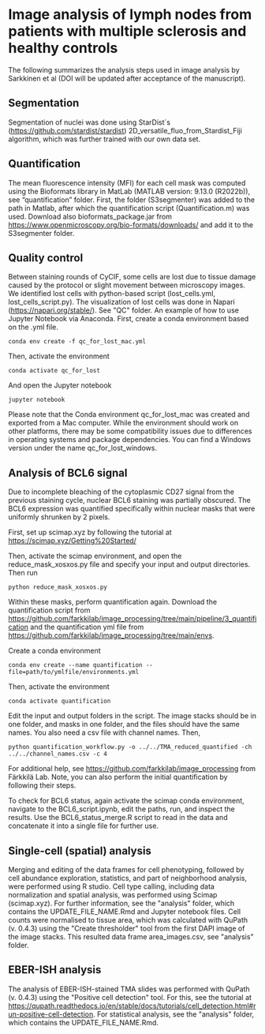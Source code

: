 # Image analysis of lymph nodes from patients with multiple sclerosis and healthy controls

The following summarizes the analysis steps used in image analysis by Sarkkinen et al (DOI will be updated after acceptance of the manuscript).

## Segmentation

Segmentation of nuclei was done using StarDist´s (https://github.com/stardist/stardist) 2D_versatile_fluo_from_Stardist_Fiji algorithm, which was further trained with our own data set.

## Quantification 

The mean fluorescence intensity (MFI) for each cell mask was computed using the Bioformats library in MatLab (MATLAB version: 9.13.0 (R2022b)), see “quantification” folder. First, the folder (S3segmenter) was added to the path in Matlab, after which the quantification script (Quantification.m) was used. Download also bioformats_package.jar from https://www.openmicroscopy.org/bio-formats/downloads/ and add it to the S3segmenter folder.

## Quality control

Between staining rounds of CyCIF, some cells are lost due to tissue damage caused by the protocol or slight movement between microscopy images. We identified lost cells with python-based script (lost_cells.yml, lost_cells_script.py). The visualization of lost cells was done in Napari (https://napari.org/stable/). See "QC" folder. 
An example of how to use Jupyter Notebook via Anaconda. First, create a conda environment based on the .yml file. 
```
conda env create -f qc_for_lost_mac.yml
```
Then, activate the environment
```
conda activate qc_for_lost
```
And open the Jupyter notebook
```
jupyter notebook
```
Please note that the Conda environment qc_for_lost_mac was created and exported from a Mac computer. While the environment should work on other platforms, there may be some compatibility issues due to differences in operating systems and package dependencies. You can find a Windows version under the name qc_for_lost_windows.

## Analysis of BCL6 signal

Due to incomplete bleaching of the cytoplasmic CD27 signal from the previous staining cycle, nuclear BCL6 staining was partially obscured. The BCL6 expression was quantified specifically within nuclear masks that were uniformly shrunken by 2 pixels. 

First, set up scimap.xyz by following the tutorial at https://scimap.xyz/Getting%20Started/ 

Then, activate the scimap environment, and open the reduce_mask_xosxos.py file and specify your input and output directories. Then run
```
python reduce_mask_xosxos.py
```

Within these masks, perform quantification again. Download the quantification script from https://github.com/farkkilab/image_processing/tree/main/pipeline/3_quantification and the quantification yml file from https://github.com/farkkilab/image_processing/tree/main/envs.

Create a conda environment
```
conda env create --name quantification --file=path/to/ymlfile/environments.yml
```
Then, activate the environment
```
conda activate quantification
```
Edit the input and output folders in the script. The image stacks should be in one folder, and masks in one folder, and the files should have the same names. You also need a csv file with channel names. Then,
```
python quantification_workflow.py -o ../../TMA_reduced_quantified -ch ../../channel_names.csv -c 4
```
For additional help, see https://github.com/farkkilab/image_processing from Färkkilä Lab. Note, you can also perform the initial quantification by following their steps.

To check for BCL6 status, again activate the scimap conda environment, navigate to the BCL6_script.ipynb, edit the paths, run, and inspect the results.
Use the BCL6_status_merge.R script to read in the data and concatenate it into a single file for further use.

## Single-cell (spatial) analysis

Merging and editing of the data frames for cell phenotyping, followed by cell abundance exploration, statistics, and part of neighborhood analysis, were performed using R studio. Cell type calling, including data normalization and spatial analysis, was performed using Scimap (scimap.xyz). For further information, see the "analysis" folder, which contains the UPDATE_FILE_NAME.Rmd and Jupyter notebook files. Cell counts were normalised to tissue area, which was calculated with QuPath (v. 0.4.3) using the "Create thresholder" tool from the first DAPI image of the image stacks. This resulted data frame area_images.csv, see "analysis" folder.

## EBER-ISH analysis

The analysis of EBER-ISH-stained TMA slides was performed with QuPath (v. 0.4.3) using the "Positive cell detection" tool. For this, see the tutorial at https://qupath.readthedocs.io/en/stable/docs/tutorials/cell_detection.html#run-positive-cell-detection. For statistical analysis, see the "analysis" folder, which contains the UPDATE_FILE_NAME.Rmd.

